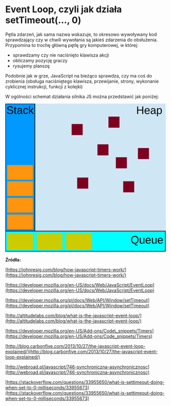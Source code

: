 # Event Loop, czyli jak działa setTimeout\(..., 0\)

Pętla zdarzeń, jak sama nazwa wskazuje, to okresowo wywoływany kod sprawdzający czy w chwili wywołania są jakieś zdarzenia do obsłużenia.  Przypomina to trochę  główną pętlę gry komputerowej, w której:

* sprawdzamy czy nie naciśnięto klawisza akcji
* obliczamy pozycję graczy
* rysujemy planszę

Podobnie jak w grze, JavaScript na bieżąco sprawdza, czy ma coś do zrobienia \(obsługa naciśniętego klawisza, przewijanie, strony, wykonanie cyklicznej instrukcji,  funkcji z kolejki\)

W ogólności schemat działania silnika JS można przedstawić jak poniżej:

![](/assets/event_loop.svg)













**Źródła:**

[https://johnresig.com/blog/how-javascript-timers-work/](https://johnresig.com/blog/how-javascript-timers-work/)

[https://developer.mozilla.org/en-US/docs/Web/JavaScript/EventLoop](https://developer.mozilla.org/en-US/docs/Web/JavaScript/EventLoop)

[https://developer.mozilla.org/pl/docs/Web/API/Window/setTimeout](https://developer.mozilla.org/pl/docs/Web/API/Window/setTimeout)

[http://altitudelabs.com/blog/what-is-the-javascript-event-loop/](http://altitudelabs.com/blog/what-is-the-javascript-event-loop/)

[https://developer.mozilla.org/en-US/Add-ons/Code\_snippets/Timers](https://developer.mozilla.org/en-US/Add-ons/Code_snippets/Timers)

[http://blog.carbonfive.com/2013/10/27/the-javascript-event-loop-explained/](http://blog.carbonfive.com/2013/10/27/the-javascript-event-loop-explained/)

[http://webroad.pl/javascript/746-synchroniczna-asynchronicznosc](http://webroad.pl/javascript/746-synchroniczna-asynchronicznosc)

[https://stackoverflow.com/questions/33955650/what-is-settimeout-doing-when-set-to-0-milliseconds/33955673](https://stackoverflow.com/questions/33955650/what-is-settimeout-doing-when-set-to-0-milliseconds/33955673)


